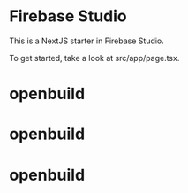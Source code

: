 # Firebase Studio

This is a NextJS starter in Firebase Studio.

To get started, take a look at src/app/page.tsx.
# openbuild
# openbuild
# openbuild
